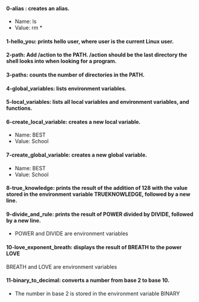 #### **0-alias** : creates an alias.   
- Name: ls   
- Value: rm *   
#### **1-hello_you**: prints hello user, where user is the current Linux user.
#### 2-path: Add /action to the PATH. /action should be the last directory the shell looks into when looking for a program.
#### 3-paths: counts the number of directories in the PATH.
#### 4-global_variables: lists environment variables.
#### 5-local_variables: lists all local variables and environment variables, and functions.
#### 6-create_local_variable: creates a new local variable.   
- Name: BEST   
- Value: School   
#### 7-create_global_variable: creates a new global variable.   
- Name: BEST   
- Value: School   
#### 8-true_knowledge: prints the result of the addition of 128 with the value stored in the environment variable TRUEKNOWLEDGE, followed by a new line.   
#### 9-divide_and_rule: prints the result of POWER divided by DIVIDE, followed by a new line.   
- POWER and DIVIDE are environment variables   
#### 10-love_exponent_breath: displays the result of BREATH to the power LOVE   
BREATH and LOVE are environment variables   
#### 11-binary_to_decimal: converts a number from base 2 to base 10.   
- The number in base 2 is stored in the environment variable BINARY   
